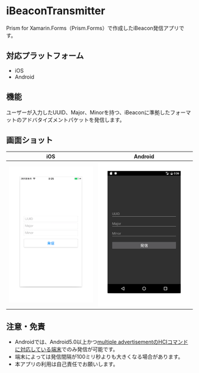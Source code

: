 # iBeaconTransmitter

Prism for Xamarin.Forms（Prism.Forms）で作成したiBeacon発信アプリです。

## 対応プラットフォーム
- iOS
- Android

## 機能
ユーザーが入力したUUID、Major、Minorを持つ、iBeaconに準拠したフォーマットのアドバタイズメントパケットを発信します。

## 画面ショット
|iOS|Android|
|---|---|
|![](ScreenShot/ScreenShot_iOS.png)|![](ScreenShot/ScreenShot_Android.png)|

## 注意・免責
- Androidでは、Android5.0以上かつ[multiple advertisementのHCIコマンドに対応している端末](http://altbeacon.github.io/android-beacon-library/beacon-transmitter-devices.html)でのみ発信が可能です。
- 端末によっては発信間隔が100ミリ秒よりも大きくなる場合があります。
- 本アプリの利用は自己責任でお願いします。
